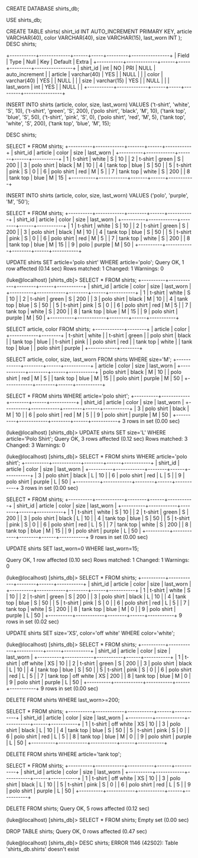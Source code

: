 CREATE DATABASE shirts_db;

USE shirts_db;

CREATE TABLE shirts( 
    shirt_id INT AUTO_INCREMENT PRIMARY KEY,
    article VARCHAR(40),
    color VARCHAR(40),
    size VARCHAR(15),
    last_worn INT
);
DESC shirts;

+-----------+-------------+------+-----+---------+----------------+
| Field     | Type        | Null | Key | Default | Extra          |
+-----------+-------------+------+-----+---------+----------------+
| shirt_id  | int         | NO   | PRI | NULL    | auto_increment |
| article   | varchar(40) | YES  |     | NULL    |                |
| color     | varchar(40) | YES  |     | NULL    |                |
| size      | varchar(15) | YES  |     | NULL    |                |
| last_worn | int         | YES  |     | NULL    |                |
+-----------+-------------+------+-----+---------+----------------+


INSERT INTO shirts (article, color, size, last_worn) VALUES 
('t-shirt', 'white', 'S', 10),
('t-shirt', 'green', 'S', 200),
('polo shirt', 'black', 'M', 10),
('tank top', 'blue', 'S', 50),
('t-shirt', 'pink', 'S', 0),
('polo shirt', 'red', 'M', 5),
('tank top', 'white', 'S', 200),
('tank top', 'blue', 'M', 15);

DESC shirts;

 SELECT * FROM shirts;
+----------+------------+-------+------+-----------+
| shirt_id | article    | color | size | last_worn |
+----------+------------+-------+------+-----------+
|        1 | t-shirt    | white | S    |        10 |
|        2 | t-shirt    | green | S    |       200 |
|        3 | polo shirt | black | M    |        10 |
|        4 | tank top   | blue  | S    |        50 |
|        5 | t-shirt    | pink  | S    |         0 |
|        6 | polo shirt | red   | M    |         5 |
|        7 | tank top   | white | S    |       200 |
|        8 | tank top   | blue  | M    |        15 |
+----------+------------+-------+------+-----------+

INSERT INTO shirts (article, color, size, last_worn)
VALUES 
('polo', 'purple', 'M', '50');

SELECT * FROM shirts;
+----------+------------+--------+------+-----------+
| shirt_id | article    | color  | size | last_worn |
+----------+------------+--------+------+-----------+
|        1 | t-shirt    | white  | S    |        10 |
|        2 | t-shirt    | green  | S    |       200 |
|        3 | polo shirt | black  | M    |        10 |
|        4 | tank top   | blue   | S    |        50 |
|        5 | t-shirt    | pink   | S    |         0 |
|        6 | polo shirt | red    | M    |         5 |
|        7 | tank top   | white  | S    |       200 |
|        8 | tank top   | blue   | M    |        15 |
|        9 | polo       | purple | M    |        50 |
+----------+------------+--------+------+-----------+

UPDATE shirts SET article='polo shirt' WHERE article='polo';
Query OK, 1 row affected (0.14 sec)
Rows matched: 1  Changed: 1  Warnings: 0

(luke@localhost) [shirts_db]> SELECT * FROM shirts;
+----------+------------+--------+------+-----------+
| shirt_id | article    | color  | size | last_worn |
+----------+------------+--------+------+-----------+
|        1 | t-shirt    | white  | S    |        10 |
|        2 | t-shirt    | green  | S    |       200 |
|        3 | polo shirt | black  | M    |        10 |
|        4 | tank top   | blue   | S    |        50 |
|        5 | t-shirt    | pink   | S    |         0 |
|        6 | polo shirt | red    | M    |         5 |
|        7 | tank top   | white  | S    |       200 |
|        8 | tank top   | blue   | M    |        15 |
|        9 | polo shirt | purple | M    |        50 |
+----------+------------+--------+------+-----------+

SELECT article, color FROM shirts;
+------------+--------+
| article    | color  |
+------------+--------+
| t-shirt    | white  |
| t-shirt    | green  |
| polo shirt | black  |
| tank top   | blue   |
| t-shirt    | pink   |
| polo shirt | red    |
| tank top   | white  |
| tank top   | blue   |
| polo shirt | purple |
+------------+--------+

SELECT article, color, size, last_worn FROM shirts WHERE size='M';
+------------+--------+------+-----------+
| article    | color  | size | last_worn |
+------------+--------+------+-----------+
| polo shirt | black  | M    |        10 |
| polo shirt | red    | M    |         5 |
| tank top   | blue   | M    |        15 |
| polo shirt | purple | M    |        50 |
+------------+--------+------+-----------+

SELECT * FROM shirts WHERE article='polo shirt';
+----------+------------+--------+------+-----------+
| shirt_id | article    | color  | size | last_worn |
+----------+------------+--------+------+-----------+
|        3 | polo shirt | black  | M    |        10 |
|        6 | polo shirt | red    | M    |         5 |
|        9 | polo shirt | purple | M    |        50 |
+----------+------------+--------+------+-----------+
3 rows in set (0.00 sec)

(luke@localhost) [shirts_db]> UPDATE shirts SET size='L' WHERE article='Polo Shirt';
Query OK, 3 rows affected (0.12 sec)
Rows matched: 3  Changed: 3  Warnings: 0

(luke@localhost) [shirts_db]> SELECT * FROM shirts WHERE article='polo shirt';
+----------+------------+--------+------+-----------+
| shirt_id | article    | color  | size | last_worn |
+----------+------------+--------+------+-----------+
|        3 | polo shirt | black  | L    |        10 |
|        6 | polo shirt | red    | L    |         5 |
|        9 | polo shirt | purple | L    |        50 |
+----------+------------+--------+------+-----------+
3 rows in set (0.00 sec)

SELECT * FROM shirts;
+----------+------------+--------+------+-----------+
| shirt_id | article    | color  | size | last_worn |
+----------+------------+--------+------+-----------+
|        1 | t-shirt    | white  | S    |        10 |
|        2 | t-shirt    | green  | S    |       200 |
|        3 | polo shirt | black  | L    |        10 |
|        4 | tank top   | blue   | S    |        50 |
|        5 | t-shirt    | pink   | S    |         0 |
|        6 | polo shirt | red    | L    |         5 |
|        7 | tank top   | white  | S    |       200 |
|        8 | tank top   | blue   | M    |        15 |
|        9 | polo shirt | purple | L    |        50 |
+----------+------------+--------+------+-----------+
9 rows in set (0.00 sec)


UPDATE shirts SET last_worn=0 WHERE last_worn=15;

Query OK, 1 row affected (0.10 sec)
Rows matched: 1  Changed: 1  Warnings: 0

(luke@localhost) [shirts_db]> SELECT * FROM shirts;
+----------+------------+--------+------+-----------+
| shirt_id | article    | color  | size | last_worn |
+----------+------------+--------+------+-----------+
|        1 | t-shirt    | white  | S    |        10 |
|        2 | t-shirt    | green  | S    |       200 |
|        3 | polo shirt | black  | L    |        10 |
|        4 | tank top   | blue   | S    |        50 |
|        5 | t-shirt    | pink   | S    |         0 |
|        6 | polo shirt | red    | L    |         5 |
|        7 | tank top   | white  | S    |       200 |
|        8 | tank top   | blue   | M    |         0 |
|        9 | polo shirt | purple | L    |        50 |
+----------+------------+--------+------+-----------+
9 rows in set (0.02 sec)

UPDATE shirts SET size='XS', color='off white' WHERE color='white';

(luke@localhost) [shirts_db]> SELECT * FROM shirts;
+----------+------------+-----------+------+-----------+
| shirt_id | article    | color     | size | last_worn |
+----------+------------+-----------+------+-----------+
|        1 | t-shirt    | off white | XS   |        10 |
|        2 | t-shirt    | green     | S    |       200 |
|        3 | polo shirt | black     | L    |        10 |
|        4 | tank top   | blue      | S    |        50 |
|        5 | t-shirt    | pink      | S    |         0 |
|        6 | polo shirt | red       | L    |         5 |
|        7 | tank top   | off white | XS   |       200 |
|        8 | tank top   | blue      | M    |         0 |
|        9 | polo shirt | purple    | L    |        50 |
+----------+------------+-----------+------+-----------+
9 rows in set (0.00 sec)

DELETE FROM shirts WHERE last_worn>=200;

SELECT * FROM shirts;
+----------+------------+-----------+------+-----------+
| shirt_id | article    | color     | size | last_worn |
+----------+------------+-----------+------+-----------+
|        1 | t-shirt    | off white | XS   |        10 |
|        3 | polo shirt | black     | L    |        10 |
|        4 | tank top   | blue      | S    |        50 |
|        5 | t-shirt    | pink      | S    |         0 |
|        6 | polo shirt | red       | L    |         5 |
|        8 | tank top   | blue      | M    |         0 |
|        9 | polo shirt | purple    | L    |        50 |
+----------+------------+-----------+------+-----------+

DELETE FROM shirts WHERE article='tank top';

SELECT * FROM shirts;
+----------+------------+-----------+------+-----------+
| shirt_id | article    | color     | size | last_worn |
+----------+------------+-----------+------+-----------+
|        1 | t-shirt    | off white | XS   |        10 |
|        3 | polo shirt | black     | L    |        10 |
|        5 | t-shirt    | pink      | S    |         0 |
|        6 | polo shirt | red       | L    |         5 |
|        9 | polo shirt | purple    | L    |        50 |
+----------+------------+-----------+------+-----------+


DELETE FROM shirts;
Query OK, 5 rows affected (0.12 sec)

(luke@localhost) [shirts_db]> SELECT * FROM shirts;
Empty set (0.00 sec)

DROP TABLE shirts;
Query OK, 0 rows affected (0.47 sec)

(luke@localhost) [shirts_db]> DESC shirts;
ERROR 1146 (42S02): Table 'shirts_db.shirts' doesn't exist

